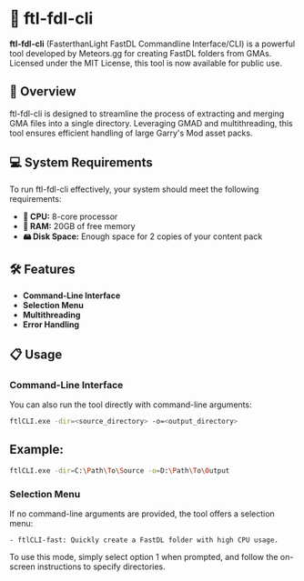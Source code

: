 # 🚀 ftl-fdl-cli

**ftl-fdl-cli** (FasterthanLight FastDL Commandline Interface/CLI) is a powerful tool developed by Meteors.gg for creating FastDL folders from GMAs. Licensed under the MIT License, this tool is now available for public use.

## 🌟 Overview

ftl-fdl-cli is designed to streamline the process of extracting and merging GMA files into a single directory. Leveraging GMAD and multithreading, this tool ensures efficient handling of large Garry's Mod asset packs. 

## 💻 System Requirements

To run ftl-fdl-cli effectively, your system should meet the following requirements:

- **🧠 CPU:** 8-core processor
- **💾 RAM:** 20GB of free memory
- **🖴 Disk Space:** Enough space for 2 copies of your content pack

## 🛠️ Features

- **Command-Line Interface**
- **Selection Menu**
- **Multithreading**
- **Error Handling** 

## 📋 Usage

### Command-Line Interface

You can also run the tool directly with command-line arguments:

```sh
ftlCLI.exe -dir=<source_directory> -o=<output_directory>
```

## Example:
```sh
ftlCLI.exe -dir=C:\Path\To\Source -o=D:\Path\To\Output
```


### Selection Menu

If no command-line arguments are provided, the tool offers a selection menu:

    - ftlCLI-fast: Quickly create a FastDL folder with high CPU usage.

To use this mode, simply select option 1 when prompted, and follow the on-screen instructions to specify directories.
